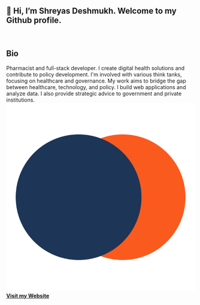 <h2 align="centre" > 👋 Hi, I’m Shreyas Deshmukh. Welcome to my Github profile.</h2>
<br>
<h2 align="centre"> Bio </h2>
<p> Pharmacist and full-stack developer. I create digital health solutions and contribute to policy development. I'm involved with various think tanks, focusing on healthcare and governance. My work aims to bridge the gap between healthcare, technology, and policy. I build web applications and analyze data. I also provide strategic advice to government and private institutions.
<a href="https://shreyasdeshmukh.com/" target="_blank"><img src="https://github.com/deshmukhshreyas/deshmukhshreyas/blob/main/Untitled-4.png" style="width:200 px;height:200 px;></a>
</p>
• My Portfolio - <a href="https://shreyasdeshmukh.com/" target="_blank"><strong>Visit my Website</a><br><br>
